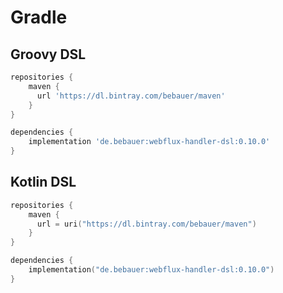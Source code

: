 # Gradle

## Groovy DSL

```groovy
repositories {
    maven {
      url 'https://dl.bintray.com/bebauer/maven'
    }
}

dependencies {
    implementation 'de.bebauer:webflux-handler-dsl:0.10.0'
}
```

## Kotlin DSL

```kotlin
repositories {
    maven {
      url = uri("https://dl.bintray.com/bebauer/maven")
    }
}

dependencies {
    implementation("de.bebauer:webflux-handler-dsl:0.10.0")
}
```